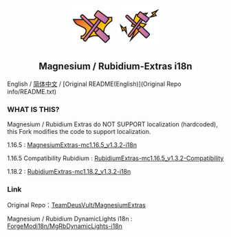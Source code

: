 <p align="center">
 <img width="100px" src="icon/Mg-Extra.png" align="center" alt="Magnesium-Extras Logo" />
 <img width="100px" src="icon/Rb-Extra.png" align="center" alt="Rubidium-Extras Logo" />
 <h2 align="center">Magnesium / Rubidium-Extras i18n</h2>
 <p align="center"></p>

English / [简体中文](README.md) / [Original README(English)](Original Repo info/README.txt)

### WHAT IS THIS?
Magnesium / Rubidium Extras do NOT SUPPORT localization (hardcoded), this Fork modifies the code to support localization.

1.16.5 : [MagnesiumExtras-mc1.16.5_v1.3.2-i18n](https://github.com/ForgeModi18n/MgRb-Extras-i18n/releases/tag/mc1.16-v1.3.2-i18n)

1.16.5 Compatibility Rubidium : [RubidiumExtras-mc1.16.5_v1.3.2-Compatibility](https://github.com/ForgeModi18n/MgRb-Extras-i18n/releases/tag/mc1.16-v1.3.2-Compatibility)

1.18.2 : [RubidiumExtras-mc1.18.2_v1.3.2-i18n](https://github.com/ForgeModi18n/MgRb-Extras-i18n/releases/tag/mc1.18-v1.3.2-i18n)

### Link
Original Repo：[TeamDeusVult/MagnesiumExtras](https://github.com/TeamDeusVult/MagnesiumExtras)

Magnesium / Rubidium DynamicLights i18n : [ForgeModi18n/MgRbDynamicLights-i18n](https://github.com/ForgeModi18n/MgRbDynamicLights-i18n)
